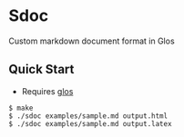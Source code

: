 # Sdoc
Custom markdown document format in Glos

## Quick Start
- Requires [glos](https://github.com/shoumodip/glos)

```console
$ make
$ ./sdoc examples/sample.md output.html
$ ./sdoc examples/sample.md output.latex
```
